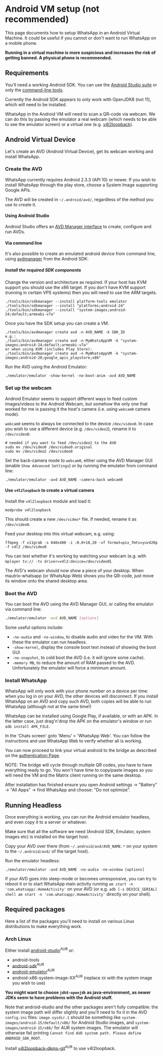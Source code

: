 # Android VM setup (not recommended)
This page documents how to setup WhatsApp in an Android Virtual Machine. It
could be useful if you cannot or don't want to run WhatsApp on a mobile phone.

**Running in a virtual machine is more suspicious and increases the risk of
getting banned. A physical phone is recommended.**

## Requirements
You'll need a working Android SDK. You can use the
[Android Studio suite](https://developer.android.com/studio/) or only the
[command-line tools](https://developer.android.com/studio/#command-tools).

Currently the Android SDK appears to only work with OpenJDK8 (not 11), which
will need to be installed.

WhatsApp in the Android VM will need to scan a QR-code via webcam. We can
do this by passing the emulator a real webcam (which needs to be able to see the
emulator screen) or a virtual one (e.g. [v4l2loopback](https://github.com/umlaeute/v4l2loopback)).

## Android Virtual Device

Let's create an AVD (Android Virtual Device), get its webcam working and install
WhatsApp.

### Create the AVD

WhatsApp currently requires Android 2.3.3 (API 10) or newer. If you wish to
install WhatsApp through the play store, choose a System Image supporting Google APIs.

The AVD will be created in `~/.android/avd/`, regardless of the method you use
to create it.

#### Using Android Studio

Android Studio offers an [AVD Manager interface](https://developer.android.com/studio/run/managing-avds)
to create, configure and run AVDs.

#### Via command line

It's also possible to create an emulated android device from command line, using
[avdmanager](https://developer.android.com/studio/command-line/avdmanager) from
the Android SDK:

##### Install the required SDK components

Change the version and architecture as required. If your host has KVM support
you should use the x86 target. If you don't have KVM support (running in certain
VPS systems) then you will need to use the ARM targets.

```shell
./tools/bin/sdkmanager --install platform-tools emulator
./tools/bin/sdkmanager --install "platforms;android-24"
./tools/bin/sdkmanager --install "system-images;android-24;default;armeabi-v7a"
```

Once you have the SDK setup you can create a VM.

```shell
./tools/bin/avdmanager create avd -n AVD_NAME -k SDK_ID
e.g.:
./tools/bin/avdmanager create avd -n MyWhatsAppVM -k "system-images;android-24;default;armeabi-v7a"
or when using KVM (includes Play Store):
./tools/bin/avdmanager create avd -n MyWhatsAppVM -k "system-images;android-28;google_apis_playstore;x86"
```

Run the AVD using the Android Emulator:

```shell
./emulator/emulator -show-kernel -no-boot-anim -avd AVD_NAME
```

### Set up the webcam

Android Emulator seems to support different ways to feed custom images/videos to
the Android Webcam, but somehow the only one that worked for me is passing it
the host's camera (i.e. using `webcam0` camera mode).

`webcam0` seems to always be connected to the device `/dev/video0`. In case you
wish to use a different device (e.g. `/dev/video2`), rename it to `/dev/video0`:

```shell
# needed if you want to feed /dev/video2 to the AVD
sudo mv /dev/video0 /dev/video0.original
sudo mv /dev/video2 /dev/video0
```

Set the back-camera mode to `webcam0`, either using the AVD Manager GUI (enable
`Show Advanced Settings`) or by running the emulator from command line:

```shell
./emulator/emulator -avd AVD_NAME -camera-back webcam0
```

#### Use `v4l2loopback` to create a virtual camera

Install the `v4l2loopback` module and load it:

```shell
modprobe v4l2loopback
```

This should create a new `/dev/video*` file. If needed, rename it as `/dev/video0`.

Feed your desktop into this virtual webcam, e.g. using:

```shell
ffmpeg -f x11grab -s 640x480 -i :0.0+10,20 -vf format=pix_fmts=yuv420p -f v4l2 /dev/video0
```

You can test whether it's working by watching your webcam
(e.g. with `mplayer tv:// -tv driver=v4l2:device=/dev/video0`).

The AVD's webcam should now show a piece of your desktop. When mautrix-whatsapp
(or WhatsApp Web) shows you the QR-code, just move its window onto the shared
desktop area.

### Boot the AVD

You can boot the AVD using the AVD Manager GUI, or calling the emulator via
command line:
```bash
./emulator/emulator -avd AVD_NAME [options]
```

Some useful options include:
* `-no-audio` and `-no-window`, to disable audio and video for the VM. With
  these the emulator can run headless.
* `-show-kernel`, display the console boot text instead of showing the boot GUI
* `-no-snapshot`, to cold boot the AVD (i.e. it will ignore some cache).
* `-memory MB`, to reduce the amount of RAM passed to the AVD. Unfortunately the
  emulator will force a minimum amount.

### Install WhatsApp

WhatsApp will only work with your phone number on a device per time: when you
log in on your AVD, the other devices will disconnect. If you install WhatsApp
on an AVD and copy such AVD, both copies will be able to run WhatsApp (although
not at the same time!)

WhatsApp can be installed using Google Play, if available, or with an APK. In
the latter case, just drag'n'drop the APK on the emulator's window or run
`adb install APK_FILE`.

In the 'Chats screen' goto 'Menu' > 'WhatsApp Web'. You can follow the
instructions and use WhatsApp Web to verify whether all is working.

You can now proceed to link your virtual android to the bridge as described on
the [authentication Page](./authentication.md).

NOTE: The bridge will cycle through multiple QR codes, you have to have
everything ready to go. You won't have time to copy/paste images so you will
need the VM and the Matrix client running on the same desktop.

After installation has finished ensure you open Android settings -> "Battery" ->
"All Apps" -> find WhatsApp and choose: "Do not optimize".

## Running Headless

Once everything is working, you can run the Android emulator headless, and even
copy it to a server or whatever.

Make sure that all the software we need (Android SDK, Emulator, system images
etc) is installed on the target host.

Copy your AVD over there (from `~/.android/avd/AVD_NAME.*` on your system to the
`~/.android/avd/` of the target host).

Run the emulator headless:

```shell
./emulator/emulator -avd AVD_NAME -no-audio -no-window [options]
```

If your AVD goes into sleep-mode or becomes unresponsive, you can try to reboot
it or to start WhatsApp main activity running
`am start -n 'com.whatsapp/.HomeActivity'` on your AVD
(or e.g. `adb [-s DEVICE_SERIAL] shell am start -n 'com.whatsapp/.HomeActivity'`
directly on your shell).

## Required packages

Here a list of the packages you'll need to install on various Linux
distributions to make everything work.

### Arch Linux

Either install [android-studio](https://aur.archlinux.org/packages/android-studio/)<sup>AUR</sup> or:
* android-tools
* [android-sdk](https://aur.archlinux.org/packages/android-sdk/)<sup>AUR</sup>
* [android-emulator](https://aur.archlinux.org/packages/android-emulator/)<sup>AUR</sup>
* android-x86-system-image-XX<sup>AUR</sup> (replace `XX` with the system image
  you wish to use)

**You might want to choose `jdk8-openjdk` as java-environment, as newer JDKs
seem to have problems with the Android stuff.**

Note that android-studio and the other packages aren't fully compatible: the
system image path will differ slightly and you'll need to fix it in the AVD
`config.ini` files: `image.sysdir.1` should be something like
`system-images/android-15/default/x86/` for Android Studio images, and
`system-images/android-15/x86/` for AUR system images. The emulator will
otherwise fail printing `Cannot find AVD system path. Please define ANDROID_SDK_ROOT`.

Install [v4l2loopback-dkms-git](https://aur.archlinux.org/packages/v4l2loopback-dkms-git/)<sup>AUR</sup> to use v4l2loopback.
